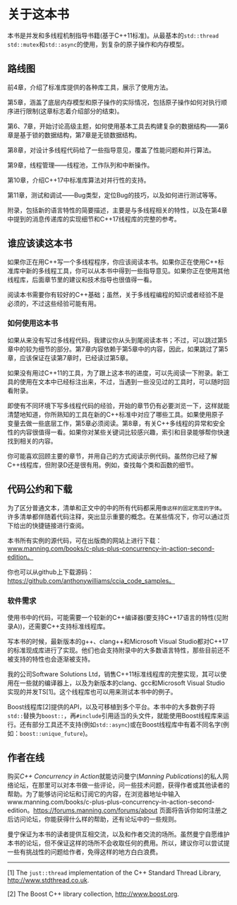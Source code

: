 # 关于这本书

本书是并发和多线程机制指导书籍(基于C++11标准)。从最基本的`std::thread std::mutex`和`std::async`的使用，到复杂的原子操作和内存模型。

## 路线图

前4章，介绍了标准库提供的各种库工具，展示了使用方法。

第5章，涵盖了底层内存模型和原子操作的实际情况，包括原子操作如何对执行顺序进行限制(这章标志着介绍部分的结束)。

第6、7章，开始讨论高级主题，如何使用基本工具去构建复杂的数据结构——第6章是基于锁的数据结构，第7章是无锁数据结构。

第8章，对设计多线程代码给了一些指导意见，覆盖了性能问题和并行算法。

第9章，线程管理——线程池，工作队列和中断操作。

第10章，介绍C++17中标准库算法对并行性的支持。

第11章，测试和调试——Bug类型，定位Bug的技巧，以及如何进行测试等等。

附录，包括新的语言特性的简要描述，主要是与多线程相关的特性，以及在第4章中提到的消息传递库的实现细节和C++17线程库的完整的参考。

## 谁应该读这本书

如果你正在用C++写一个多线程程序，你应该阅读本书。如果你正在使用C++标准库中新的多线程工具，你可以从本书中得到一些指导意见。如果你正在使用其他线程库，后面章节里的建议和技术指导也很值得一看。

阅读本书需要你有较好的C++基础；虽然，关于多线程编程的知识或者经验不是必须的，不过这些经验可能有用。

### 如何使用这本书

如果从来没有写过多线程代码，我建议你从头到尾阅读本书；不过，可以跳过第5章中的较为细节的部分。第7章内容依赖于第5章中的内容，因此，如果跳过了第5章，应该保证在读第7章时，已经读过第5章。

如果没有用过C++11的工具，为了跟上这本书的进度，可以先阅读一下附录。新工具的使用在文本中已经标注出来，不过，当遇到一些没见过的工具时，可以随时回看附录。

即使有不同环境下写多线程代码的经验，开始的章节仍有必要浏览一下，这样就能清楚地知道，你所熟知的工具在新的C++标准中对应了哪些工具。如果使用原子变量去做一些底层工作，第5章必须阅读。第8章，有关C++多线程的异常和安全性的内容很值得一看。如果你对某些关键词比较感兴趣，索引和目录能够帮你快速找到相关的内容。

你可能喜欢回顾主要的章节，并用自己的方式阅读示例代码。虽然你已经了解C++线程库，但附录D还是很有用。例如，查找每个类和函数的细节。

## 代码公约和下载

为了区分普通文本，清单和正文中的中的所有代码都采用`像这样的固定宽度的字体`。许多清单都伴随着代码注释，突出显示重要的概念。在某些情况下，你可以通过页下给出的快捷链接进行查阅。

本书所有实例的源代码，可在出版商的网站上进行下载：www.manning.com/books/c-plus-plus-concurrency-in-action-second-edition。

你也可以从github上下载源码：https://github.com/anthonywilliams/ccia_code_samples。

### 软件需求

使用书中的代码，可能需要一个较新的C++编译器(要支持C++17语言的特性(见附录A))，还需要C++支持标准线程库。

写本书的时候，最新版本的g++、clang++和Microsoft Visual Studio都对C++17的标准现成库进行了实现。他们也会支持附录中的大多数语言特性，那些目前还不被支持的特性也会逐渐被支持。

我的公司Software Solutions Ltd，销售C++11标准线程库的完整实现，其可以使用在一些就的编译器上，以及为新版本的clang、gcc和Microsoft Visual Studio实现的并发TS[1]。这个线程库也可以用来测试本书中的例子。

Boost线程库[2]提供的API，以及可移植到多个平台。本书中的大多数例子将`std::`替换为`boost::`，再`#include`引用适当的头文件，就能使用Boost线程库来运行。还有部分工具还不支持(例如`std::async`)或在Boost线程库中有着不同名字(例如：`boost::unique_future`)。

## 作者在线

购买*C++ Concurrency in Action*就能访问曼宁(*Manning Publications*)的私人网络论坛，在那里可以对本书做一些评论，问一些技术问题，获得作者或其他读者的帮助。为了能够访问论坛和订阅它的内容，在浏览器地址中输入www.manning.com/books/c-plus-plus-concurrency-in-action-second-edition。https://forums.manning.com/forums/about 页面将告诉你如何注册之后访问论坛，你能获得什么样的帮助，还有论坛中的一些规则。

曼宁保证为本书的读者提供互相交流，以及和作者交流的场所。虽然曼宁自愿维护本书的论坛，但不保证这样的场所不会收取任何的费用。所以，建议你可以尝试提一些有挑战性的问题给作者，免得这样的地方白白浪费。

----------

[1] The `just::thread` implementation of the C++ Standard Thread Library, http://www.stdthread.co.uk.

[2] The Boost C++ library collection, http://www.boost.org.